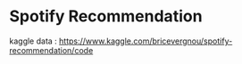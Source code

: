 # Spotify Recommendation

kaggle data : https://www.kaggle.com/bricevergnou/spotify-recommendation/code

